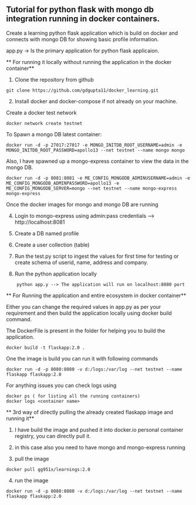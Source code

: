 ## Tutorial for python flask with mongo db integration running in docker containers. 

Create a learning python flask application which is build on docker and connects with mongo DB for showing basic profile information. 

app.py -> Is the primary application for python flask applicaion. 

** For running it locally without running the application in the docker container** 

1. Clone the repository from github

```
git clone https://github.com/gdgupta11/docker_learning.git
```

2. Install docker and docker-compose if not already on your machine. 

Create a docker test network
```
docker network create testnet
```

To Spawn a mongo DB latest container:
```
docker run -d -p 27017:27017 -e MONGO_INITDB_ROOT_USERNAME=admin -e MONGO_INITDB_ROOT_PASSWORD=apollo13 --net testnet --name mongo mongo
```
Also, I have spawned up a mongo-express container to view the data in the mongo DB.

```
docker run -d -p 8081:8081 -e ME_CONFIG_MONGODB_ADMINUSERNAME=admin -e ME_CONFIG_MONGODB_ADMINPASSWORD=apollo13 -e ME_CONFIG_MONGODB_SERVER=mongo --net testnet --name mongo-express mongo-express
```

Once the docker images for mongo and mongo DB are running 

4. Login to mongo-express using admin:pass credentials  --> http://localhost:8081

5. Create a DB named profile 

6. Create a user collection (table)

7. Run the test.py script to ingest the values for first time for testing or create schema of userid, name, address and company. 

8. Run the python application locally 
```
    python app.y --> The application will run on localhost:8080 port
```

** For Running the application and entire ecosystem in docker container**

Either you can change the required values in app.py as per your requirement and then build the application locally using docker build command. 

The DockerFile is present in the folder for helping you to build the application. 
```
docker build -t flaskapp:2.0 . 
```
One the image is build you can run it with following commands
```
docker run -d -p 8080:8080 -v d:/logs:/var/log --net testnet --name flaskapp flaskapp:2.0 
```
For anything issues you can check logs using
```
docker ps ( for listing all the running containers)
docker logs <container name>
```
** 3rd way of directly pulling the already created flaskapp image and running it**

1. I have build the image and pushed it into docker.io personal container registry, you can directly pull it. 

2. in this case also you need to have mongo and mongo-express running 

3. pull the image  
```
docker pull gg951x/learnings:2.0 
```
4. run the image
```
docker run -d -p 8080:8080 -v d:/logs:/var/log --net testnet --name flaskapp flaskapp:2.0 
```